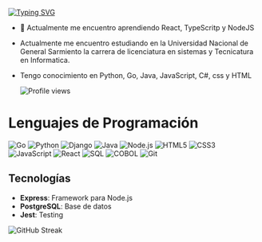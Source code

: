 [![Typing SVG](https://readme-typing-svg.demolab.com/?lines=👋+Hola+y+bienvenido+a+mi+perfil!&color=FF00FF)](https://git.io/typing-svg)

- 🌱 Actualmente me encuentro aprendiendo React, TypeScritp y NodeJS 
- Actualmente me encuentro estudiando en la Universidad Nacional de General Sarmiento la carrera de licenciatura en sistemas y Tecnicatura en Informatica.
- Tengo conocimiento en Python, Go, Java, JavaScript, C#, css y HTML

  ![Profile views](https://komarev.com/ghpvc/?username=tuusuario)

# Lenguajes de Programación

![Go](https://img.shields.io/badge/Go-blue?style=flat&logo=go)
![Python](https://img.shields.io/badge/Python-blue?style=flat&logo=python)
![Django](https://img.shields.io/badge/Django-green?style=flat&logo=django)
![Java](https://img.shields.io/badge/Java-red?style=flat&logo=java)
![Node.js](https://img.shields.io/badge/Node.js-green?style=flat&logo=node.js)
![HTML5](https://img.shields.io/badge/HTML5-orange?style=flat&logo=html5)
![CSS3](https://img.shields.io/badge/CSS3-blue?style=flat&logo=css3)
![JavaScript](https://img.shields.io/badge/JavaScript-yellow?style=flat&logo=javascript)
![React](https://img.shields.io/badge/React-blue?style=flat&logo=react)
![SQL](https://img.shields.io/badge/SQL-blue?style=flat&logo=mysql)
![COBOL](https://img.shields.io/badge/COBOL-blue?style=flat&logo=cobol)
![Git](
https://img.shields.io/badge/Git-orange?style=flat&logo=git)

## Tecnologías
- **Express**: Framework para Node.js
- **PostgreSQL**: Base de datos
- **Jest**: Testing

![GitHub Streak](https://github-readme-streak-stats.herokuapp.com/?user=tuusuario&theme=radical)




